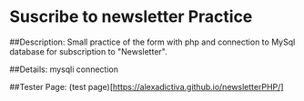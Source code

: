 # Suscribe to newsletter Practice

##Description:
Small practice of the form with php and connection to MySql database for subscription to "Newsletter".

##Details:
mysqli connection

##Tester Page:
(test page)[https://alexadictiva.github.io/newsletterPHP/]
